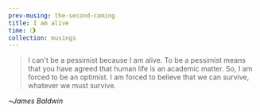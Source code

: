 ```yaml
--- 
prev-musing: the-second-coming
title: I am alive
time: 🌖
collection: musings
---
```

> I can't be a pessimist because I am 
alive. To be a pessimist means that you 
have agreed that human life is an 
academic matter. So, I am forced to be an 
optimist. I am forced to believe that we 
can survive, whatever we must survive.

<cite>~James Baldwin</cite>